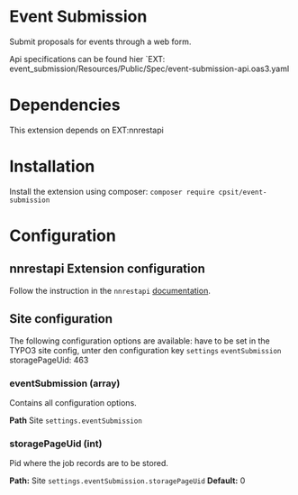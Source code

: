 # Event Submission

Submit proposals for events through a web form.

Api specifications can be found hier `EXT:
event_submission/Resources/Public/Spec/event-submission-api.oas3.yaml

# Dependencies

This extension depends on EXT:nnrestapi

# Installation

Install the extension using composer: `composer require cpsit/event-submission`

# Configuration

## nnrestapi Extension configuration

Follow the instruction in
the `nnrestapi` [documentation](https://labor.99grad.de/typo3-docs/typo3-nnrestapi/index.html).

## Site configuration

The following configuration options are available:  have to be set in the TYPO3
site config, unter den configuration
key `settings` `eventSubmission`
storagePageUid: 463

### eventSubmission (array)

Contains all configuration options.

**Path**  Site `settings.eventSubmission`

### storagePageUid (int)

Pid where the job records are to be stored.

**Path:**  Site `settings.eventSubmission.storagePageUid`
**Default:**  0




